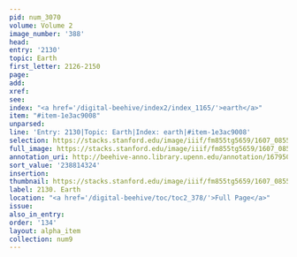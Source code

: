 ```yaml
---
pid: num_3070
volume: Volume 2
image_number: '388'
head:
entry: '2130'
topic: Earth
first_letter: 2126-2150
page:
add:
xref:
see:
index: "<a href='/digital-beehive/index2/index_1165/'>earth</a>"
item: "#item-1e3ac9008"
unparsed:
line: 'Entry: 2130|Topic: Earth|Index: earth|#item-1e3ac9008'
selection: https://stacks.stanford.edu/image/iiif/fm855tg5659/1607_0855/879,4324,2813,385/full/0/default.jpg
full_image: https://stacks.stanford.edu/image/iiif/fm855tg5659/1607_0855/full/full/0/default.jpg
annotation_uri: http://beehive-anno.library.upenn.edu/annotation/1679506244092
sort_value: '238814324'
insertion:
thumbnail: https://stacks.stanford.edu/image/iiif/fm855tg5659/1607_0855/879,4324,600,180/250,/0/default.jpg
label: 2130. Earth
location: "<a href='/digital-beehive/toc/toc2_378/'>Full Page</a>"
issue:
also_in_entry:
order: '134'
layout: alpha_item
collection: num9
---
```

